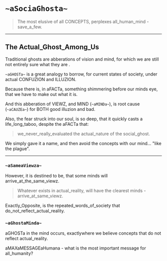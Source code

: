 # `~aSociaGhosta~`

> The most elusive of all CONCEPTS, perplexes all_human_mind - save_a_few.

---

## The Actual_Ghost_Among_Us


Traditional ghosts are abberations of vision and mind, for which we are still not entirely sure what they are <yet>.

`~aGHOSTa~` is a great analogy to borrow, for current states of society, under actual CONFUZION and ILLUZION.

Because there is, in aFACTa, something shimmering before our minds eye, that we have <yet> to make out what it is.

And this abberation of VIEWZ, and MIND (`~aMINDa~`), is root cause (`~aCAUZEa~`) for BOTH good illuzion and bad.

Also, the fear struck into our soul, is so deep, that it quickly casts a life_long_taboo, despite the aFACTa that:

> we_never_really_evaluated the actual_nature of the social_ghost.

We simply gave it a name, and then avoid the concepts with our mind... "like the plague".

---


### `~aSameaViewza~`


However, it is destined to be, that some minds will arrive_at_the_same_viewz.

> Whatever exists in actual_reality, will have the clearest minds - arrive_at_same_viewz.

Exactly_Opposite, is the repeated_words_of_society that do_not_reflect_actual_reality.



### `~aGhostaMinda~`

aGHOSTa in the mind occurs, exactlywhere we believe concepts that do not reflect actual_reality.




aMAXaMESSAGEaHumana - what is the most important message for all_humanity?